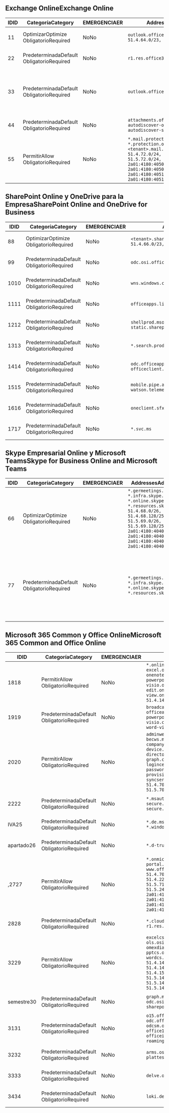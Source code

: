 <!--THIS FILE IS AUTOMATICALLY GENERATED. MANUAL CHANGES WILL BE OVERWRITTEN.-->
<!--Please contact the Office 365 Endpoints team with any questions.-->
<!--Germany endpoints version 2019062800-->
<!--File generated 2019-06-28 11:00:15.7010-->

## <a name="exchange-online"></a><span data-ttu-id="d2ffc-101">Exchange Online</span><span class="sxs-lookup"><span data-stu-id="d2ffc-101">Exchange Online</span></span>

<span data-ttu-id="d2ffc-102">ID</span><span class="sxs-lookup"><span data-stu-id="d2ffc-102">ID</span></span> | <span data-ttu-id="d2ffc-103">Categoría</span><span class="sxs-lookup"><span data-stu-id="d2ffc-103">Category</span></span> | <span data-ttu-id="d2ffc-104">EMERGENCIA</span><span class="sxs-lookup"><span data-stu-id="d2ffc-104">ER</span></span> | <span data-ttu-id="d2ffc-105">Addresses</span><span class="sxs-lookup"><span data-stu-id="d2ffc-105">Addresses</span></span> | <span data-ttu-id="d2ffc-106">Puertos</span><span class="sxs-lookup"><span data-stu-id="d2ffc-106">Ports</span></span>
-- | -------------------- | -- | ------------------------------------------------------------------------------------------------------------------------------------------------------------------------------------------------------------------------------------------------------------ | -------------------------------
<span data-ttu-id="d2ffc-107">1</span><span class="sxs-lookup"><span data-stu-id="d2ffc-107">1</span></span> | <span data-ttu-id="d2ffc-108">Optimizar</span><span class="sxs-lookup"><span data-stu-id="d2ffc-108">Optimize</span></span><BR><span data-ttu-id="d2ffc-109">Obligatorio</span><span class="sxs-lookup"><span data-stu-id="d2ffc-109">Required</span></span> | <span data-ttu-id="d2ffc-110">No</span><span class="sxs-lookup"><span data-stu-id="d2ffc-110">No</span></span> | `outlook.office.de`<BR>`51.4.64.0/23, 51.5.64.0/23` | <span data-ttu-id="d2ffc-111">**TCP:** 443, 80</span><span class="sxs-lookup"><span data-stu-id="d2ffc-111">**TCP:** 443, 80</span></span>
<span data-ttu-id="d2ffc-112">2</span><span class="sxs-lookup"><span data-stu-id="d2ffc-112">2</span></span> | <span data-ttu-id="d2ffc-113">Predeterminada</span><span class="sxs-lookup"><span data-stu-id="d2ffc-113">Default</span></span><BR><span data-ttu-id="d2ffc-114">Obligatorio</span><span class="sxs-lookup"><span data-stu-id="d2ffc-114">Required</span></span> | <span data-ttu-id="d2ffc-115">No</span><span class="sxs-lookup"><span data-stu-id="d2ffc-115">No</span></span> | `r1.res.office365.com` | <span data-ttu-id="d2ffc-116">**TCP:** 443, 80</span><span class="sxs-lookup"><span data-stu-id="d2ffc-116">**TCP:** 443, 80</span></span>
<span data-ttu-id="d2ffc-117">3</span><span class="sxs-lookup"><span data-stu-id="d2ffc-117">3</span></span> | <span data-ttu-id="d2ffc-118">Predeterminada</span><span class="sxs-lookup"><span data-stu-id="d2ffc-118">Default</span></span><BR><span data-ttu-id="d2ffc-119">Obligatorio</span><span class="sxs-lookup"><span data-stu-id="d2ffc-119">Required</span></span> | <span data-ttu-id="d2ffc-120">No</span><span class="sxs-lookup"><span data-stu-id="d2ffc-120">No</span></span> | `outlook.office.de` | <span data-ttu-id="d2ffc-121">**TCP:** 143, 25, 587, 993, 995</span><span class="sxs-lookup"><span data-stu-id="d2ffc-121">**TCP:** 143, 25, 587, 993, 995</span></span>
<span data-ttu-id="d2ffc-122">4</span><span class="sxs-lookup"><span data-stu-id="d2ffc-122">4</span></span> | <span data-ttu-id="d2ffc-123">Predeterminada</span><span class="sxs-lookup"><span data-stu-id="d2ffc-123">Default</span></span><BR><span data-ttu-id="d2ffc-124">Obligatorio</span><span class="sxs-lookup"><span data-stu-id="d2ffc-124">Required</span></span> | <span data-ttu-id="d2ffc-125">No</span><span class="sxs-lookup"><span data-stu-id="d2ffc-125">No</span></span> | `attachments.office365-net.de, autodiscover-outlook.office.de, autodiscover-s.outlook.de` | <span data-ttu-id="d2ffc-126">**TCP:** 443, 80</span><span class="sxs-lookup"><span data-stu-id="d2ffc-126">**TCP:** 443, 80</span></span>
<span data-ttu-id="d2ffc-127">5</span><span class="sxs-lookup"><span data-stu-id="d2ffc-127">5</span></span> | <span data-ttu-id="d2ffc-128">Permitir</span><span class="sxs-lookup"><span data-stu-id="d2ffc-128">Allow</span></span><BR><span data-ttu-id="d2ffc-129">Obligatorio</span><span class="sxs-lookup"><span data-stu-id="d2ffc-129">Required</span></span> | <span data-ttu-id="d2ffc-130">No</span><span class="sxs-lookup"><span data-stu-id="d2ffc-130">No</span></span> | `*.mail.protection.outlook.de, *.protection.outlook.de, <tenant>.mail.protection.outlook.de`<BR>`51.4.72.0/24, 51.4.80.0/27, 51.5.72.0/24, 51.5.80.0/27, 2a01:4180:4050:400::/64, 2a01:4180:4050:800::/64, 2a01:4180:4051:400::/64, 2a01:4180:4051:800::/64` | <span data-ttu-id="d2ffc-131">**TCP:** 25, 443</span><span class="sxs-lookup"><span data-stu-id="d2ffc-131">**TCP:** 25, 443</span></span>

## <a name="sharepoint-online-and-onedrive-for-business"></a><span data-ttu-id="d2ffc-132">SharePoint Online y OneDrive para la Empresa</span><span class="sxs-lookup"><span data-stu-id="d2ffc-132">SharePoint Online and OneDrive for Business</span></span>

<span data-ttu-id="d2ffc-133">ID</span><span class="sxs-lookup"><span data-stu-id="d2ffc-133">ID</span></span> | <span data-ttu-id="d2ffc-134">Categoría</span><span class="sxs-lookup"><span data-stu-id="d2ffc-134">Category</span></span> | <span data-ttu-id="d2ffc-135">EMERGENCIA</span><span class="sxs-lookup"><span data-stu-id="d2ffc-135">ER</span></span> | <span data-ttu-id="d2ffc-136">Addresses</span><span class="sxs-lookup"><span data-stu-id="d2ffc-136">Addresses</span></span> | <span data-ttu-id="d2ffc-137">Puertos</span><span class="sxs-lookup"><span data-stu-id="d2ffc-137">Ports</span></span>
-- | -------------------- | -- | ------------------------------------------------------------------------------ | ----------------
<span data-ttu-id="d2ffc-138">8</span><span class="sxs-lookup"><span data-stu-id="d2ffc-138">8</span></span> | <span data-ttu-id="d2ffc-139">Optimizar</span><span class="sxs-lookup"><span data-stu-id="d2ffc-139">Optimize</span></span><BR><span data-ttu-id="d2ffc-140">Obligatorio</span><span class="sxs-lookup"><span data-stu-id="d2ffc-140">Required</span></span> | <span data-ttu-id="d2ffc-141">No</span><span class="sxs-lookup"><span data-stu-id="d2ffc-141">No</span></span> | `<tenant>.sharepoint.de`<BR>`51.4.66.0/23, 51.5.66.0/23` | <span data-ttu-id="d2ffc-142">**TCP:** 443, 80</span><span class="sxs-lookup"><span data-stu-id="d2ffc-142">**TCP:** 443, 80</span></span>
<span data-ttu-id="d2ffc-143">9</span><span class="sxs-lookup"><span data-stu-id="d2ffc-143">9</span></span> | <span data-ttu-id="d2ffc-144">Predeterminada</span><span class="sxs-lookup"><span data-stu-id="d2ffc-144">Default</span></span><BR><span data-ttu-id="d2ffc-145">Obligatorio</span><span class="sxs-lookup"><span data-stu-id="d2ffc-145">Required</span></span> | <span data-ttu-id="d2ffc-146">No</span><span class="sxs-lookup"><span data-stu-id="d2ffc-146">No</span></span> | `odc.osi.office.de` | <span data-ttu-id="d2ffc-147">**TCP:** 443, 80</span><span class="sxs-lookup"><span data-stu-id="d2ffc-147">**TCP:** 443, 80</span></span>
<span data-ttu-id="d2ffc-148">10</span><span class="sxs-lookup"><span data-stu-id="d2ffc-148">10</span></span> | <span data-ttu-id="d2ffc-149">Predeterminada</span><span class="sxs-lookup"><span data-stu-id="d2ffc-149">Default</span></span><BR><span data-ttu-id="d2ffc-150">Obligatorio</span><span class="sxs-lookup"><span data-stu-id="d2ffc-150">Required</span></span> | <span data-ttu-id="d2ffc-151">No</span><span class="sxs-lookup"><span data-stu-id="d2ffc-151">No</span></span> | `wns.windows.com` | <span data-ttu-id="d2ffc-152">**TCP:** 443, 80</span><span class="sxs-lookup"><span data-stu-id="d2ffc-152">**TCP:** 443, 80</span></span>
<span data-ttu-id="d2ffc-153">11</span><span class="sxs-lookup"><span data-stu-id="d2ffc-153">11</span></span> | <span data-ttu-id="d2ffc-154">Predeterminada</span><span class="sxs-lookup"><span data-stu-id="d2ffc-154">Default</span></span><BR><span data-ttu-id="d2ffc-155">Obligatorio</span><span class="sxs-lookup"><span data-stu-id="d2ffc-155">Required</span></span> | <span data-ttu-id="d2ffc-156">No</span><span class="sxs-lookup"><span data-stu-id="d2ffc-156">No</span></span> | `officeapps.live.com` | <span data-ttu-id="d2ffc-157">**TCP:** 443, 80</span><span class="sxs-lookup"><span data-stu-id="d2ffc-157">**TCP:** 443, 80</span></span>
<span data-ttu-id="d2ffc-158">12</span><span class="sxs-lookup"><span data-stu-id="d2ffc-158">12</span></span> | <span data-ttu-id="d2ffc-159">Predeterminada</span><span class="sxs-lookup"><span data-stu-id="d2ffc-159">Default</span></span><BR><span data-ttu-id="d2ffc-160">Obligatorio</span><span class="sxs-lookup"><span data-stu-id="d2ffc-160">Required</span></span> | <span data-ttu-id="d2ffc-161">No</span><span class="sxs-lookup"><span data-stu-id="d2ffc-161">No</span></span> | `shellprod.msocdn.de, spoprod-a.akamaihd.net, static.sharepointonline.com` | <span data-ttu-id="d2ffc-162">**TCP:** 443, 80</span><span class="sxs-lookup"><span data-stu-id="d2ffc-162">**TCP:** 443, 80</span></span>
<span data-ttu-id="d2ffc-163">13</span><span class="sxs-lookup"><span data-stu-id="d2ffc-163">13</span></span> | <span data-ttu-id="d2ffc-164">Predeterminada</span><span class="sxs-lookup"><span data-stu-id="d2ffc-164">Default</span></span><BR><span data-ttu-id="d2ffc-165">Obligatorio</span><span class="sxs-lookup"><span data-stu-id="d2ffc-165">Required</span></span> | <span data-ttu-id="d2ffc-166">No</span><span class="sxs-lookup"><span data-stu-id="d2ffc-166">No</span></span> | `*.search.production.de.azuretrafficmanager.de` | <span data-ttu-id="d2ffc-167">**TCP:** 443</span><span class="sxs-lookup"><span data-stu-id="d2ffc-167">**TCP:** 443</span></span>
<span data-ttu-id="d2ffc-168">14</span><span class="sxs-lookup"><span data-stu-id="d2ffc-168">14</span></span> | <span data-ttu-id="d2ffc-169">Predeterminada</span><span class="sxs-lookup"><span data-stu-id="d2ffc-169">Default</span></span><BR><span data-ttu-id="d2ffc-170">Obligatorio</span><span class="sxs-lookup"><span data-stu-id="d2ffc-170">Required</span></span> | <span data-ttu-id="d2ffc-171">No</span><span class="sxs-lookup"><span data-stu-id="d2ffc-171">No</span></span> | `odc.officeapps.live.com, officeclient.microsoft.com` | <span data-ttu-id="d2ffc-172">**TCP:** 443, 80</span><span class="sxs-lookup"><span data-stu-id="d2ffc-172">**TCP:** 443, 80</span></span>
<span data-ttu-id="d2ffc-173">15</span><span class="sxs-lookup"><span data-stu-id="d2ffc-173">15</span></span> | <span data-ttu-id="d2ffc-174">Predeterminada</span><span class="sxs-lookup"><span data-stu-id="d2ffc-174">Default</span></span><BR><span data-ttu-id="d2ffc-175">Obligatorio</span><span class="sxs-lookup"><span data-stu-id="d2ffc-175">Required</span></span> | <span data-ttu-id="d2ffc-176">No</span><span class="sxs-lookup"><span data-stu-id="d2ffc-176">No</span></span> | `mobile.pipe.aria.microsoft.com, ssw.live.com, watson.telemetry.microsoft.com` | <span data-ttu-id="d2ffc-177">**TCP:** 443, 80</span><span class="sxs-lookup"><span data-stu-id="d2ffc-177">**TCP:** 443, 80</span></span>
<span data-ttu-id="d2ffc-178">16</span><span class="sxs-lookup"><span data-stu-id="d2ffc-178">16</span></span> | <span data-ttu-id="d2ffc-179">Predeterminada</span><span class="sxs-lookup"><span data-stu-id="d2ffc-179">Default</span></span><BR><span data-ttu-id="d2ffc-180">Obligatorio</span><span class="sxs-lookup"><span data-stu-id="d2ffc-180">Required</span></span> | <span data-ttu-id="d2ffc-181">No</span><span class="sxs-lookup"><span data-stu-id="d2ffc-181">No</span></span> | `oneclient.sfx.ms` | <span data-ttu-id="d2ffc-182">**TCP:** 443, 80</span><span class="sxs-lookup"><span data-stu-id="d2ffc-182">**TCP:** 443, 80</span></span>
<span data-ttu-id="d2ffc-183">17</span><span class="sxs-lookup"><span data-stu-id="d2ffc-183">17</span></span> | <span data-ttu-id="d2ffc-184">Predeterminada</span><span class="sxs-lookup"><span data-stu-id="d2ffc-184">Default</span></span><BR><span data-ttu-id="d2ffc-185">Obligatorio</span><span class="sxs-lookup"><span data-stu-id="d2ffc-185">Required</span></span> | <span data-ttu-id="d2ffc-186">No</span><span class="sxs-lookup"><span data-stu-id="d2ffc-186">No</span></span> | `*.svc.ms` | <span data-ttu-id="d2ffc-187">**TCP:** 443, 80</span><span class="sxs-lookup"><span data-stu-id="d2ffc-187">**TCP:** 443, 80</span></span>

## <a name="skype-for-business-online-and-microsoft-teams"></a><span data-ttu-id="d2ffc-188">Skype Empresarial Online y Microsoft Teams</span><span class="sxs-lookup"><span data-stu-id="d2ffc-188">Skype for Business Online and Microsoft Teams</span></span>

<span data-ttu-id="d2ffc-189">ID</span><span class="sxs-lookup"><span data-stu-id="d2ffc-189">ID</span></span> | <span data-ttu-id="d2ffc-190">Categoría</span><span class="sxs-lookup"><span data-stu-id="d2ffc-190">Category</span></span> | <span data-ttu-id="d2ffc-191">EMERGENCIA</span><span class="sxs-lookup"><span data-stu-id="d2ffc-191">ER</span></span> | <span data-ttu-id="d2ffc-192">Addresses</span><span class="sxs-lookup"><span data-stu-id="d2ffc-192">Addresses</span></span> | <span data-ttu-id="d2ffc-193">Puertos</span><span class="sxs-lookup"><span data-stu-id="d2ffc-193">Ports</span></span>
-- | -------------------- | -- | ----------------------------------------------------------------------------------------------------------------------------------------------------------------------------------------------------------------------------------------------- | --------------------------------------------------
<span data-ttu-id="d2ffc-194">6</span><span class="sxs-lookup"><span data-stu-id="d2ffc-194">6</span></span> | <span data-ttu-id="d2ffc-195">Optimizar</span><span class="sxs-lookup"><span data-stu-id="d2ffc-195">Optimize</span></span><BR><span data-ttu-id="d2ffc-196">Obligatorio</span><span class="sxs-lookup"><span data-stu-id="d2ffc-196">Required</span></span> | <span data-ttu-id="d2ffc-197">No</span><span class="sxs-lookup"><span data-stu-id="d2ffc-197">No</span></span> | `*.germeetings.skype.de, *.infra.skype.de, *.online.skype.de, *.resources.skype.de`<BR>`51.4.68.0/26, 51.4.68.128/25, 51.5.69.0/26, 51.5.69.128/25, 2a01:4180:4040:1::/64, 2a01:4180:4040:2::/64, 2a01:4180:4040:7::/64, 2a01:4180:4040:8::/64` | <span data-ttu-id="d2ffc-198">**TCP:** 443, 80</span><span class="sxs-lookup"><span data-stu-id="d2ffc-198">**TCP:** 443, 80</span></span><BR><span data-ttu-id="d2ffc-199">**UDP:** 3478</span><span class="sxs-lookup"><span data-stu-id="d2ffc-199">**UDP:** 3478</span></span>
<span data-ttu-id="d2ffc-200">7</span><span class="sxs-lookup"><span data-stu-id="d2ffc-200">7</span></span> | <span data-ttu-id="d2ffc-201">Predeterminada</span><span class="sxs-lookup"><span data-stu-id="d2ffc-201">Default</span></span><BR><span data-ttu-id="d2ffc-202">Obligatorio</span><span class="sxs-lookup"><span data-stu-id="d2ffc-202">Required</span></span> | <span data-ttu-id="d2ffc-203">No</span><span class="sxs-lookup"><span data-stu-id="d2ffc-203">No</span></span> | `*.germeetings.skype.de, *.infra.skype.de, *.online.skype.de, *.resources.skype.de` | <span data-ttu-id="d2ffc-204">**TCP:** 5061, 50000-59999</span><span class="sxs-lookup"><span data-stu-id="d2ffc-204">**TCP:** 5061, 50000-59999</span></span><BR><span data-ttu-id="d2ffc-205">**UDP:** 50000-59999</span><span class="sxs-lookup"><span data-stu-id="d2ffc-205">**UDP:** 50000-59999</span></span>

## <a name="microsoft-365-common-and-office-online"></a><span data-ttu-id="d2ffc-206">Microsoft 365 Common y Office Online</span><span class="sxs-lookup"><span data-stu-id="d2ffc-206">Microsoft 365 Common and Office Online</span></span>

<span data-ttu-id="d2ffc-207">ID</span><span class="sxs-lookup"><span data-stu-id="d2ffc-207">ID</span></span> | <span data-ttu-id="d2ffc-208">Categoría</span><span class="sxs-lookup"><span data-stu-id="d2ffc-208">Category</span></span> | <span data-ttu-id="d2ffc-209">EMERGENCIA</span><span class="sxs-lookup"><span data-stu-id="d2ffc-209">ER</span></span> | <span data-ttu-id="d2ffc-210">Addresses</span><span class="sxs-lookup"><span data-stu-id="d2ffc-210">Addresses</span></span> | <span data-ttu-id="d2ffc-211">Puertos</span><span class="sxs-lookup"><span data-stu-id="d2ffc-211">Ports</span></span>
-- | ------------------- | -- | ---------------------------------------------------------------------------------------------------------------------------------------------------------------------------------------------------------------------------------------------------------------------------------------------------------------------------------------------------------------------------------------------------------------------------------------------------------------------------------- | ----------------
<span data-ttu-id="d2ffc-212">18</span><span class="sxs-lookup"><span data-stu-id="d2ffc-212">18</span></span> | <span data-ttu-id="d2ffc-213">Permitir</span><span class="sxs-lookup"><span data-stu-id="d2ffc-213">Allow</span></span><BR><span data-ttu-id="d2ffc-214">Obligatorio</span><span class="sxs-lookup"><span data-stu-id="d2ffc-214">Required</span></span> | <span data-ttu-id="d2ffc-215">No</span><span class="sxs-lookup"><span data-stu-id="d2ffc-215">No</span></span> | `*.online.office.de, broadcast.online.office.de, excel.online.office.de, onenote.online.office.de, powerpoint.online.office.de, visio.online.office.de, word-edit.online.office.de, word-view.online.office.de`<BR>`51.4.144.200/32, 51.5.149.3/32, 51.18.16.0/23` | <span data-ttu-id="d2ffc-216">**TCP:** 443</span><span class="sxs-lookup"><span data-stu-id="d2ffc-216">**TCP:** 443</span></span>
<span data-ttu-id="d2ffc-217">19</span><span class="sxs-lookup"><span data-stu-id="d2ffc-217">19</span></span> | <span data-ttu-id="d2ffc-218">Predeterminada</span><span class="sxs-lookup"><span data-stu-id="d2ffc-218">Default</span></span><BR><span data-ttu-id="d2ffc-219">Obligatorio</span><span class="sxs-lookup"><span data-stu-id="d2ffc-219">Required</span></span> | <span data-ttu-id="d2ffc-220">No</span><span class="sxs-lookup"><span data-stu-id="d2ffc-220">No</span></span> | `broadcast.cdn.office.de, excel.cdn.office.de, officeapps.cdn.office.de, onenote.cdn.office.de, powerpoint.cdn.office.de, view.cdn.office.de, visio.cdn.office.de, word-edit.cdn.office.de, word-view.cdn.office.de` | <span data-ttu-id="d2ffc-221">**TCP:** 443</span><span class="sxs-lookup"><span data-stu-id="d2ffc-221">**TCP:** 443</span></span>
<span data-ttu-id="d2ffc-222">20</span><span class="sxs-lookup"><span data-stu-id="d2ffc-222">20</span></span> | <span data-ttu-id="d2ffc-223">Permitir</span><span class="sxs-lookup"><span data-stu-id="d2ffc-223">Allow</span></span><BR><span data-ttu-id="d2ffc-224">Obligatorio</span><span class="sxs-lookup"><span data-stu-id="d2ffc-224">Required</span></span> | <span data-ttu-id="d2ffc-225">No</span><span class="sxs-lookup"><span data-stu-id="d2ffc-225">No</span></span> | `adminwebservice.microsoftonline.de, becws.microsoftonline.de, companymanager.microsoftonline.de, device.login.microsoftonline.de, directoryprovisioning.cloudapi.de, graph.cloudapi.de, login.microsoftonline.de, logincert.microsoftonline.de, pas.cloudapi.de, passwordreset.activedirectory.microsoftazure.de, provisioningapi.microsoftonline.de, syncservice.microsoftonline.de`<BR>`51.4.70.0/24, 51.4.136.0/24, 51.4.144.0/24, 51.5.70.0/24, 51.5.136.0/24, 51.5.144.0/24` | <span data-ttu-id="d2ffc-226">**TCP:** 443, 80</span><span class="sxs-lookup"><span data-stu-id="d2ffc-226">**TCP:** 443, 80</span></span>
<span data-ttu-id="d2ffc-227">22</span><span class="sxs-lookup"><span data-stu-id="d2ffc-227">22</span></span> | <span data-ttu-id="d2ffc-228">Predeterminada</span><span class="sxs-lookup"><span data-stu-id="d2ffc-228">Default</span></span><BR><span data-ttu-id="d2ffc-229">Obligatorio</span><span class="sxs-lookup"><span data-stu-id="d2ffc-229">Required</span></span> | <span data-ttu-id="d2ffc-230">No</span><span class="sxs-lookup"><span data-stu-id="d2ffc-230">No</span></span> | `*.msauth.net, *.msftauth.net, secure.aadcdn.microsoftonline-p.com, secure.aadcdn.microsoftonline-p.de` | <span data-ttu-id="d2ffc-231">**TCP:** 443, 80</span><span class="sxs-lookup"><span data-stu-id="d2ffc-231">**TCP:** 443, 80</span></span>
<span data-ttu-id="d2ffc-232">IVA</span><span class="sxs-lookup"><span data-stu-id="d2ffc-232">25</span></span> | <span data-ttu-id="d2ffc-233">Predeterminada</span><span class="sxs-lookup"><span data-stu-id="d2ffc-233">Default</span></span><BR><span data-ttu-id="d2ffc-234">Obligatorio</span><span class="sxs-lookup"><span data-stu-id="d2ffc-234">Required</span></span> | <span data-ttu-id="d2ffc-235">No</span><span class="sxs-lookup"><span data-stu-id="d2ffc-235">No</span></span> | `*.de.msods.nsatc.net, *.office.de.akadns.net, *.windows.de.nsatc.net, officehome.msocdn.de` | <span data-ttu-id="d2ffc-236">**TCP:** 443, 80</span><span class="sxs-lookup"><span data-stu-id="d2ffc-236">**TCP:** 443, 80</span></span>
<span data-ttu-id="d2ffc-237">apartado</span><span class="sxs-lookup"><span data-stu-id="d2ffc-237">26</span></span> | <span data-ttu-id="d2ffc-238">Predeterminada</span><span class="sxs-lookup"><span data-stu-id="d2ffc-238">Default</span></span><BR><span data-ttu-id="d2ffc-239">Obligatorio</span><span class="sxs-lookup"><span data-stu-id="d2ffc-239">Required</span></span> | <span data-ttu-id="d2ffc-240">No</span><span class="sxs-lookup"><span data-stu-id="d2ffc-240">No</span></span> | `*.d-trust.net` | <span data-ttu-id="d2ffc-241">**TCP:** 443, 80</span><span class="sxs-lookup"><span data-stu-id="d2ffc-241">**TCP:** 443, 80</span></span>
<span data-ttu-id="d2ffc-242">,27</span><span class="sxs-lookup"><span data-stu-id="d2ffc-242">27</span></span> | <span data-ttu-id="d2ffc-243">Permitir</span><span class="sxs-lookup"><span data-stu-id="d2ffc-243">Allow</span></span><BR><span data-ttu-id="d2ffc-244">Obligatorio</span><span class="sxs-lookup"><span data-stu-id="d2ffc-244">Required</span></span> | <span data-ttu-id="d2ffc-245">No</span><span class="sxs-lookup"><span data-stu-id="d2ffc-245">No</span></span> | `*.onmicrosoft.de, *.osi.office.de, office.de, portal.office.de, webshell.suite.office.de, www.office.de`<BR>`51.4.70.0/24, 51.4.71.0/24, 51.4.226.115/32, 51.4.227.178/32, 51.4.230.178/32, 51.5.70.0/24, 51.5.71.0/24, 51.5.147.48/32, 51.5.242.163/32, 51.5.245.67/32, 2a01:4180:2001::92/128, 2a01:4180:2001::234/128, 2a01:4180:2001::3b8/128, 2a01:4180:2401::11f/128, 2a01:4180:2401::33b/128, 2a01:4180:2401::55b/128` | <span data-ttu-id="d2ffc-246">**TCP:** 443, 80</span><span class="sxs-lookup"><span data-stu-id="d2ffc-246">**TCP:** 443, 80</span></span>
<span data-ttu-id="d2ffc-247">28</span><span class="sxs-lookup"><span data-stu-id="d2ffc-247">28</span></span> | <span data-ttu-id="d2ffc-248">Predeterminada</span><span class="sxs-lookup"><span data-stu-id="d2ffc-248">Default</span></span><BR><span data-ttu-id="d2ffc-249">Obligatorio</span><span class="sxs-lookup"><span data-stu-id="d2ffc-249">Required</span></span> | <span data-ttu-id="d2ffc-250">No</span><span class="sxs-lookup"><span data-stu-id="d2ffc-250">No</span></span> | `*.cloudfront.net, prod.msocdn.de, r1.res.office365.com, shellprod.msocdn.de` | <span data-ttu-id="d2ffc-251">**TCP:** 443, 80</span><span class="sxs-lookup"><span data-stu-id="d2ffc-251">**TCP:** 443, 80</span></span>
<span data-ttu-id="d2ffc-252">32</span><span class="sxs-lookup"><span data-stu-id="d2ffc-252">29</span></span> | <span data-ttu-id="d2ffc-253">Permitir</span><span class="sxs-lookup"><span data-stu-id="d2ffc-253">Allow</span></span><BR><span data-ttu-id="d2ffc-254">Obligatorio</span><span class="sxs-lookup"><span data-stu-id="d2ffc-254">Required</span></span> | <span data-ttu-id="d2ffc-255">No</span><span class="sxs-lookup"><span data-stu-id="d2ffc-255">No</span></span> | `excelcs.osi.office.de, excelps.osi.office.de, ols.osi.office.de, omexdiagnostics.osi.office.de, pptcs.osi.office.de, pptps.osi.office.de, wordcs.osi.office.de, wordps.osi.office.de`<BR>`51.4.144.41/32, 51.4.144.174/32, 51.4.145.38/32, 51.4.147.81/32, 51.4.147.233/32, 51.4.148.12/32, 51.4.150.145/32, 51.5.147.242/32, 51.5.149.100/32, 51.5.149.119/32, 51.5.149.123/32, 51.5.149.180/32, 51.5.149.186/32, 51.18.0.0/21` | <span data-ttu-id="d2ffc-256">**TCP:** 443, 80</span><span class="sxs-lookup"><span data-stu-id="d2ffc-256">**TCP:** 443, 80</span></span>
<span data-ttu-id="d2ffc-257">semestre</span><span class="sxs-lookup"><span data-stu-id="d2ffc-257">30</span></span> | <span data-ttu-id="d2ffc-258">Predeterminada</span><span class="sxs-lookup"><span data-stu-id="d2ffc-258">Default</span></span><BR><span data-ttu-id="d2ffc-259">Obligatorio</span><span class="sxs-lookup"><span data-stu-id="d2ffc-259">Required</span></span> | <span data-ttu-id="d2ffc-260">No</span><span class="sxs-lookup"><span data-stu-id="d2ffc-260">No</span></span> | `graph.microsoft.de, ocws.osi.office.de, odc.osi.office.de, roaming.osi.office.de, sharepoint.de, store.office.de` | <span data-ttu-id="d2ffc-261">**TCP:** 443, 80</span><span class="sxs-lookup"><span data-stu-id="d2ffc-261">**TCP:** 443, 80</span></span>
<span data-ttu-id="d2ffc-262">31</span><span class="sxs-lookup"><span data-stu-id="d2ffc-262">31</span></span> | <span data-ttu-id="d2ffc-263">Predeterminada</span><span class="sxs-lookup"><span data-stu-id="d2ffc-263">Default</span></span><BR><span data-ttu-id="d2ffc-264">Obligatorio</span><span class="sxs-lookup"><span data-stu-id="d2ffc-264">Required</span></span> | <span data-ttu-id="d2ffc-265">No</span><span class="sxs-lookup"><span data-stu-id="d2ffc-265">No</span></span> | `o15.officeredir.microsoft.com, odc.officeapps.live.com, odcsm.officeapps.live.com, office.microsoft.com, office15client.microsoft.com, officeimg.vo.msecnd.net, roaming.officeapps.live.com` | <span data-ttu-id="d2ffc-266">**TCP:** 443, 80</span><span class="sxs-lookup"><span data-stu-id="d2ffc-266">**TCP:** 443, 80</span></span>
<span data-ttu-id="d2ffc-267">32</span><span class="sxs-lookup"><span data-stu-id="d2ffc-267">32</span></span> | <span data-ttu-id="d2ffc-268">Predeterminada</span><span class="sxs-lookup"><span data-stu-id="d2ffc-268">Default</span></span><BR><span data-ttu-id="d2ffc-269">Obligatorio</span><span class="sxs-lookup"><span data-stu-id="d2ffc-269">Required</span></span> | <span data-ttu-id="d2ffc-270">No</span><span class="sxs-lookup"><span data-stu-id="d2ffc-270">No</span></span> | `arms.osi.office.de, manage.osi.office.de, plattest.osi.office.de` | <span data-ttu-id="d2ffc-271">**TCP:** 443, 80</span><span class="sxs-lookup"><span data-stu-id="d2ffc-271">**TCP:** 443, 80</span></span>
<span data-ttu-id="d2ffc-272">33</span><span class="sxs-lookup"><span data-stu-id="d2ffc-272">33</span></span> | <span data-ttu-id="d2ffc-273">Predeterminada</span><span class="sxs-lookup"><span data-stu-id="d2ffc-273">Default</span></span><BR><span data-ttu-id="d2ffc-274">Obligatorio</span><span class="sxs-lookup"><span data-stu-id="d2ffc-274">Required</span></span> | <span data-ttu-id="d2ffc-275">No</span><span class="sxs-lookup"><span data-stu-id="d2ffc-275">No</span></span> | `delve.office.de, res.delve.office.com` | <span data-ttu-id="d2ffc-276">**TCP:** 443</span><span class="sxs-lookup"><span data-stu-id="d2ffc-276">**TCP:** 443</span></span>
<span data-ttu-id="d2ffc-277">34</span><span class="sxs-lookup"><span data-stu-id="d2ffc-277">34</span></span> | <span data-ttu-id="d2ffc-278">Predeterminada</span><span class="sxs-lookup"><span data-stu-id="d2ffc-278">Default</span></span><BR><span data-ttu-id="d2ffc-279">Obligatorio</span><span class="sxs-lookup"><span data-stu-id="d2ffc-279">Required</span></span> | <span data-ttu-id="d2ffc-280">No</span><span class="sxs-lookup"><span data-stu-id="d2ffc-280">No</span></span> | `loki.delve.office.de, lpcres.delve.office.com` | <span data-ttu-id="d2ffc-281">**TCP:** 443</span><span class="sxs-lookup"><span data-stu-id="d2ffc-281">**TCP:** 443</span></span>
